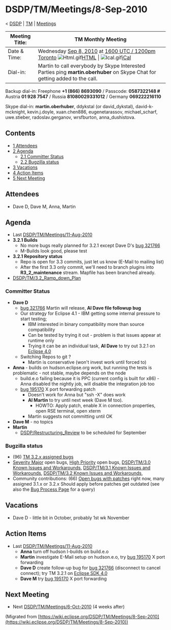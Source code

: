 

DSDP/TM/Meetings/8-Sep-2010
===========================

< [DSDP](/DSDP "DSDP")‎ | [TM](/DSDP/TM "DSDP/TM")‎ | [Meetings](/DSDP/TM/Meetings "DSDP/TM/Meetings")

| Meeting Title: | **TM Monthly Meeting** |
| --- | --- |
| Date & Time: | Wednesday [Sep 8, 2010](/index.php?title=Sep_8,_2010&action=edit&redlink=1 "Sep 8, 2010 (page does not exist)") at [1600 UTC / 1200pm Toronto](http://www.timeanddate.com/worldclock/fixedtime.html?month=9&day=8&year=2010&hour=16&min=00&sec=0&p1=0)   ![Html.gif](https://raw.githubusercontent.com/wiki/eclipse-datatools/.github/images/Html.gif)[HTML](http://www.google.com/calendar/embed?src=vn70im36r00qeusu8nme50cils@group.calendar.google.com&ctz=Canada/Toronto) \| ![Ical.gif](https://raw.githubusercontent.com/wiki/eclipse-datatools/.github/images/Ical.gif)[iCal](http://www.google.com/calendar/ical/vn70im36r00qeusu8nme50cils@group.calendar.google.com/public/basic.ics) |
| Dial-in: | Martin to call everybody by Skype   Interested Parties ping **martin.oberhuber** on Skype Chat for getting added to the call. |

Backup dial-in: Freephone **+1 (866) 8693090** / Passcode: **0587322148 #**  
Austria **01 928 7547** / Russia **81080029331012** / Germany **069222216110**

Skype dial-in: **martin.oberhuber**, ddykstal (or david\_dykstal), david-k-mcknight, kevin.j.doyle, xuan.chen886, eugenetarassov, michael\_scharf, uwe.stieber, radoslav.gerganov, wrsfburton, anna_dushistova.  

Contents
--------

*   [1 Attendees](#Attendees)
*   [2 Agenda](#Agenda)
    *   [2.1 Committer Status](#Committer-Status)
    *   [2.2 Bugzilla status](#Bugzilla-status)
*   [3 Vacations](#Vacations)
*   [4 Action Items](#Action-Items)
*   [5 Next Meeting](#Next-Meeting)

Attendees
---------

*   Dave D, Dave M, Anna, Martin

  

Agenda
------

*   Last [DSDP/TM/Meetings/11-Aug-2010](/DSDP/TM/Meetings/11-Aug-2010 "DSDP/TM/Meetings/11-Aug-2010")
*   **3.2.1 Builds**
    *   No more bugs really planned for 3.2.1 except Dave D's [bug 321766](https://bugs.eclipse.org/bugs/show_bug.cgi?id=321766)
    *   M-Builds look good, please test
*   **3.2.1 Repository status**
    *   Repo is open for 3.3 commits, just let us know (E-Mail to mailing list)
    *   After the first 3.3 only commit, we'll need to branch plugins into **R3\_2\_maintenance** stream. Mapfile has been branched already.
*   [DSDP/TM/3.2\_Ramp\_down_Plan](/DSDP/TM/3.2_Ramp_down_Plan "DSDP/TM/3.2 Ramp down Plan")

### Committer Status

*   **Dave D**
    *   [bug 321766](https://bugs.eclipse.org/bugs/show_bug.cgi?id=321766) Martin will release, **AI Dave file followup bug**
    *   Our strategy for Eclipse 4.1 - IBM getting some internal pressure to start testing;
        *   IBM interested in binary compatibility more than source compatibility
        *   Can be tested by trying it out - problem is that issues appear at runtime only
        *   Trying it can be an individual task, **AI Dave** to try out 3.2.1 on [Eclipse 4.0](http://download.eclipse.org/e4/sdk/drops/R-4.0-201007271520/)
    *   Switching Repos to git ?
        *   Martin is conservative (won't invest work until forced to)
*   **Anna** \- builds on hudson.eclipse.org work, but running the tests is problematic - not stable, maybe depends on the node
    *   build.e.o failing because it is PPC (current config is built for x86) - Anna disabled the nightly job, will disable the integration job too
    *   [bug 195170](https://bugs.eclipse.org/bugs/show_bug.cgi?id=195170) X port forwarding patch
        *   Doesn't work for Anna but "ssh -X" does work
        *   **AI Martin** to try until next week (Dave M too).
            *   HOWTO: Apply patch, enable X in connection properties, open RSE terminal, open xterm
        *   Martin suggests not committing until OK
*   **Dave M** \- no topics
*   **Martin**
    *   [DSDP/Restructuring_Review](/DSDP/Restructuring_Review "DSDP/Restructuring Review") to be scheduled for September

  

### Bugzilla status

*   (96) [TM 3.2.x assigned bugs](https://bugs.eclipse.org/bugs/buglist.cgi?field0-0-0=target_milestone;query_format=advanced;bug_status=UNCONFIRMED;bug_status=NEW;bug_status=ASSIGNED;bug_status=REOPENED;type0-0-0=substring;value0-0-0=3.2;product=Target%20Management)
*   [Severity Major](https://bugs.eclipse.org/bugs/buglist.cgi?query_format=advanced&classification=DSDP&product=Target+Management&bug_status=UNCONFIRMED&bug_status=NEW&bug_status=ASSIGNED&bug_status=REOPENED&bug_severity=blocker&bug_severity=critical&bug_severity=major&cmdtype=doit) open bugs, [High Priority](https://bugs.eclipse.org/bugs/buglist.cgi?query_format=advanced&classification=DSDP&product=Target+Management&bug_status=UNCONFIRMED&bug_status=NEW&bug_status=ASSIGNED&bug_status=REOPENED&cmdtype=doit&field0-0-0=priority&type0-0-0=regexp&value0-0-0=P%5B12%5D&field0-0-1=bug_severity&type0-0-1=regexp&value0-0-1=blocker%7Ccritical%7Cmajor) open bugs, [DSDP/TM/3.0 Known Issues and Workarounds](/DSDP/TM/3.0_Known_Issues_and_Workarounds "DSDP/TM/3.0 Known Issues and Workarounds"), [DSDP/TM/3.1 Known Issues and Workarounds](/DSDP/TM/3.1_Known_Issues_and_Workarounds "DSDP/TM/3.1 Known Issues and Workarounds"), [DSDP/TM/3.2 Known Issues and Workarounds](/DSDP/TM/3.2_Known_Issues_and_Workarounds "DSDP/TM/3.2 Known Issues and Workarounds"),
*   Community contributions: (66) [Open bugs with patches](https://bugs.eclipse.org/bugs/buglist.cgi?query_format=advanced&classification=DSDP&product=Target+Management&bug_status=UNCONFIRMED&bug_status=NEW&bug_status=ASSIGNED&bug_status=REOPENED&cmdtype=doit&field0-0-0=attachments.ispatch&type0-0-0=equals&value0-0-0=1) right now, many assigned 3.1.x or 3.2.x Should apply before patches get outdated (see also the [Bug Process Page](https://www.eclipse.org/dsdp/tm/development/bug_process.php) for a query)

  

  

Vacations
---------

*   Dave D - little bit in October, probably 1st wk November

Action Items
------------

*   Last [DSDP/TM/Meetings/11-Aug-2010](/DSDP/TM/Meetings/11-Aug-2010 "DSDP/TM/Meetings/11-Aug-2010")
    *   **Anna** turn off hudson I-builds on build.e.o
    *   **Martin** investigate E-Mail setup on hudson.e.o, try [bug 195170](https://bugs.eclipse.org/bugs/show_bug.cgi?id=195170) X port forwarding
    *   **Dave D** create follow-up bug for [bug 321766](https://bugs.eclipse.org/bugs/show_bug.cgi?id=321766) (disconnect to cancel connect); try TM 3.2.1 on [Eclipse SDK 4.0](http://download.eclipse.org/e4/sdk/drops/R-4.0-201007271520/)
    *   **Dave M** try [bug 195170](https://bugs.eclipse.org/bugs/show_bug.cgi?id=195170) X port forwarding

  

Next Meeting
------------

*   Next [DSDP/TM/Meetings/6-Oct-2010](/DSDP/TM/Meetings/6-Oct-2010 "DSDP/TM/Meetings/6-Oct-2010") (4 weeks after)


(Migrated from [https://wiki.eclipse.org/DSDP/TM/Meetings/8-Sep-2010](https://wiki.eclipse.org/DSDP/TM/Meetings/8-Sep-2010))